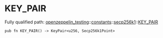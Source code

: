 # KEY_PAIR

Fully qualified path: [openzeppelin_testing](./openzeppelin_testing.md)::[constants](./openzeppelin_testing-constants.md)::[secp256k1](./openzeppelin_testing-constants-secp256k1.md)::[KEY_PAIR](./openzeppelin_testing-constants-secp256k1-KEY_PAIR.md)

<pre><code class="language-cairo">pub fn KEY_PAIR() -&gt; KeyPair&lt;u256, Secp256k1Point&gt;</code></pre>

